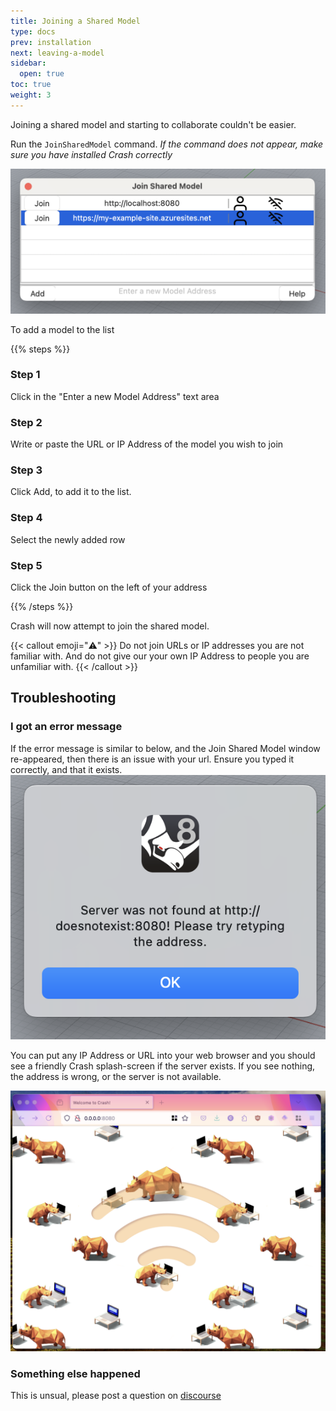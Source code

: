```yaml
---
title: Joining a Shared Model
type: docs
prev: installation
next: leaving-a-model
sidebar:
  open: true
toc: true
weight: 3
---
```


Joining a shared model and starting to collaborate couldn't be easier.

Run the `JoinSharedModel` command.
_If the command does not appear, make sure you have installed Crash correctly_

![Joining a Shared Model in Crash](join-shared-model.png)

To add a model to the list

{{% steps %}}

### Step 1

Click in the "Enter a new Model Address" text area

### Step 2

Write or paste the URL or IP Address of the model you wish to join

### Step 3

Click Add, to add it to the list.

### Step 4

Select the newly added row

### Step 5

Click the Join button on the left of your address

{{% /steps %}}

Crash will now attempt to join the shared model.

{{< callout emoji="⚠️" >}}
Do not join URLs or IP addresses you are not familiar with.
And do not give our your own IP Address to people you are unfamiliar with.
{{< /callout >}}

## Troubleshooting

### I got an error message

If the error message is similar to below, and the Join Shared Model window re-appeared, then there is an issue with your url. Ensure you typed it correctly, and that it exists.
![Standard Crash Error](join-error.png)

You can put any IP Address or URL into your web browser and you should see a friendly Crash splash-screen if the server exists. If you see nothing, the address is wrong, or the server is not available.

![Crash Splash](crash-splash.png)

### Something else happened

This is unsual, please post a question on [discourse](https://discourse.mcneel.com/c/plug-ins/multi-user/163/)

